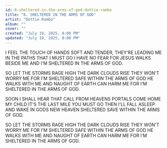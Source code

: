 ```yaml
---
id: 8-sheltered-in-the-arms-of-god-dottie-rambo
title: "8. SHELTERED IN THE ARMS OF GOD"
artist: "Dottie Rambo"
album: ""
cover: ""
created: "July 19, 2025, 8:00 PM"
updated: "July 19, 2025, 8:00 PM"
---
```


I FEEL THE TOUCH OF HANDS SOFT AND TENDER, THEY'RE LEADING ME IN THE PATHS THAT I MUST GO I HAVE NO FEAR FOR JESUS WALKS BESIDE ME AND I'M SHELTERED IN THE ARMS OF GOD.

SO LET THE STORMS RAGE HIGH THE DARK CLOUDS RISE THEY WON'T WORRY ME FOR I'M SHELTERED SAFE WITHIN THE ARMS OF GOD HE WALKS WITH ME AND NAUGHT OF EARTH CAN HARM ME FOR I'M SHELTERED IN THE ARMS OF GOD.

SOON I SHALL HEAR THAT CALL FROM HEAVENS PORTALS COME HOME MY CHILD IT'S THE LAST MILE YOU MUST GO THEN I'LL FALL ASLEEP AND WAKE IN GODS NEW HEAVEN SHELTERED SAVE WITHIN THE ARMS OF GOD.

SO LET THE STORMS RAGE HIGH THE DARK CLOUDS RISE THEY WON'T WORRY ME FOR I'M SHELTERED SAFE WITHIN THE ARMS OF GOD HE WALKS WITH ME AND NAUGHT OF EARTH CAN HARM ME FOR I'M SHELTERED IN THE ARMS OF GOD.
